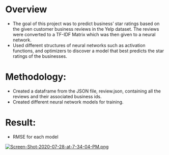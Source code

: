 # Overview 
- The goal of this project was to predict business’ star ratings based on the given customer business reviews in the Yelp dataset. The reviews were converted to a TF-IDF Matrix which was then given to a neural network.
- Used different structures of neural networks such as activation functions, and optimizers to discover a model that best predicts the star ratings of the businesses.

# Methodology:
- Created a dataframe from the JSON file, review.json, containing all the reviews and their associated business ids.
- Created different neural network models for training.

# Result:
- RMSE for each model

[![Screen-Shot-2020-07-28-at-7-34-04-PM.png](https://i.postimg.cc/cLr1sKq1/Screen-Shot-2020-07-28-at-7-34-04-PM.png)](https://postimg.cc/NKvvDjfZ)

